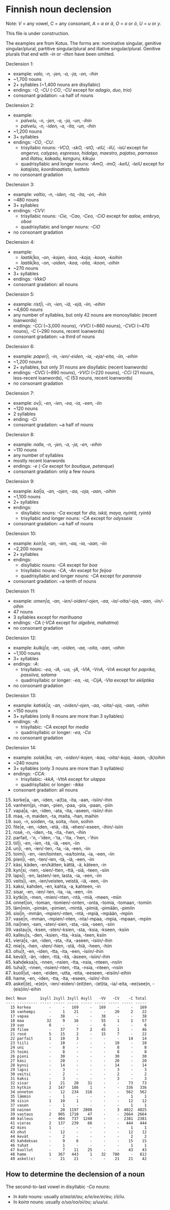 # Finnish noun declension

Note: *V* = any vowel, *C* = any consonant, *A* = *a* or *ä*, *O* = *o* or *ö*, *U* = *u* or *y*.

This file is under construction.

The examples are from Kotus.
The forms are: nominative singular, genitive singular/plural, partitive singular/plural and illative singular/plural.
Genitive plurals that end with *-in* or *-itten* have been omitted.

Declension 1:
* example: *valo, -n, -jen, -a, -ja, -on, -ihin*
* ~1,700 nouns
* 2+ syllables (~1,400 nouns are disyllabic)
* endings: *-O, -CU* (*-CO*, *-CU* except for *adagio*, *duo*, *trio*)
* consonant gradation: ~a half of nouns

Declension 2:
* example:
  * *palvelu, -n, -jen, -a, -ja, -un, -ihin*
  * *palvelu, -n, -iden, -a, -ita, -un, -ihin*
* ~1,200 nouns
* 3+ syllables
* endings: *-CO*, *-CU*:
  * trisyllabic nouns: *-VCO, -skO, -stO, -elU, -ilU, -isU* except for *angervo, calypso, espresso, hidalgo, maestro, pajatso, parnasso* and *illatsu, kakadu, kenguru, kikuju*
  * quadrisyllabic and longer nouns: *-AmO, -imO, -kelU, -telU* except for *katajisto, koordinaatisto, luettelo*
* no consonant gradation

Declension 3:
* example: *valtio, -n, -iden, -ta, -ita, -on, -ihin*
* ~480 nouns
* 3+ syllables
* endings: *-CVV*:
  * trisyllabic nouns: *-Cie, -Cao, -Ceo, -CiO* except for *aaloe, embryo, oboe*
  * quadrisyllabic and longer nouns: *-CiO*
* no consonant gradation

Declension 4:
* example:
  * *laatik|ko, -on, -kojen, -koa, -koja, -koon, -koihin*
  * *laatik|ko, -on, -oiden, -koa, -oita, -koon, -oihin*
* ~270 nouns
* 3+ syllables
* endings: *-VkkO*
* consonant gradation: all nouns

Declension 5:
* example: *rist|i, -in, -ien, -iä, -ejä, -iin, -eihin*
* ~4,600 nouns
* any number of syllables, but only 42 nouns are monosyllabic (recent loanwords)
* endings: *-CCi* (~3,000 nouns), *-VVCi* (~860 nouns), *-CVCi* (~470 nouns), *-C* (~290 nouns, recent loanwords)
* consonant gradation: ~a third of nouns

Declension 6:
* example: *paper|i, -in, -ien/-eiden, -ia, -eja/-eita, -iin, -eihin*
* ~1,200 nouns
* 2+ syllables, but only 31 nouns are disyllabic (recent loanwords)
* endings: *-CVCi* (~890 nouns), *-VVCi* (~220 nouns), *-CCi* (21 nouns, less-recent loanwords), *-C* (53 nouns, recent loanwords)
* no consonant gradation

Declension 7:
* example: *ov|i, -en, -ien, -ea, -ia, -een, -iin*
* ~120 nouns
* 2 syllables
* ending: *-Ci*
* consonant gradation: ~a half of nouns

Declension 8:
* example: *nalle, -n, -jen, -a, -ja, -en, -eihin*
* ~110 nouns
* any number of syllables
* mostly recent loanwords
* endings: *-e* (*-Ce* except for *boutique, petanque*)
* consonant gradation: only a few nouns

Declension 9:
* example: *kal|a, -an, -ojen, -aa, -oja, -aan, -oihin*
* ~1,100 nouns
* 2+ syllables
* endings:
  * disyllabic nouns: *-Ca* except for *dia, iskä, maya, nyintä, ryintä*
  * trisyllabic and longer nouns: *-CA* except for *odysseia*
* consonant gradation: ~a half of nouns

Declension 10:
* example: *koir|a, -an, -ien, -aa, -ia, -aan, -iin*
* ~2,200 nouns
* 2+ syllables
* endings:
  * disyllabic nouns: *-CA* except for *boa*
  * trisyllabic nouns: *-CA*, *-An* except for *feijoa*
  * quadrisyllabic and longer nouns: *-CA* except for *paranoia*
* consonant gradation: ~a tenth of nouns

Declension 11:
* example: *omen|a, -an, -ien/-oiden/-ojen, -aa, -ia/-oita/-oja, -aan, -iin/-oihin*
* 47 nouns
* 3 syllables except for *marihuana*
* endings: *-CA* (*-VCA* except for *algebra, mahatma*)
* no consonant gradation

Declension 12:
* example: *kulkij|a, -an, -oiden, -aa, -oita, -aan, -oihin*
* ~1,100 nouns
* 3+ syllables
* endings: *-A*:
  * trisyllabic: *-ea, -iA, -ua, -jA, -VlA, -VnA, -VrA* except for *paprika, passiiva, salama*
  * quadrisyllabic or longer: *-ea, -ia, -CijA, -Vla* except for *ekliptika*
* no consonant gradation

Declension 13:
* example: *katisk|a, -an, -oiden/-ojen, -aa, -oita/-oja, -aan, -oihin*
* ~150 nouns
* 3+ syllables (only 8 nouns are more than 3 syllables)
* endings: *-A*:
  * trisyllabic: *-CA* except for *media*
  * quadrisyllabic or longer: *-ea, -Ca*
* no consonant gradation

Declension 14:
* example: *solak|ka, -an, -oiden/-kojen, -kaa, -oita/-koja, -kaan, -(k)oihin*
* ~240 nouns
* 3+ syllables (only 3 nouns are more than 3 syllables)
* endings: *-CCA*:
  * trisyllabic: *-kkA, -VttA* except for *ulappa*
  * quadrisyllabic or longer: *-ikka*
* consonant gradation: all nouns

15. korke|a, -an, -iden, -a(t)a, -ita, -aan, -isiin/-ihin
16. vanhem|pi, -man, -pien, -paa, -pia, -paan, -piin
17. vapa|a, -an, -iden, -ata, -ita, -aseen, -isiin/-ihin
18. maa, -n, maiden, -ta, maita, -han, maihin
19. suo, -n, soiden, -ta, soita, -hon, soihin
20. file|e, -en, -iden, -etä, -itä, -ehen/-eseen, -ihin/-isiin
21. rosé, -n, -iden, -ta, -ita, -hen, -ihin
22. parfait, -'n, -'iden, -'ta, -'ita, -'hen, -'ihin
23. tiil|i, -en, -ien, -tä, -iä, -een, -iin
24. un|i, -en, -ien/-ten, -ta, -ia, -een, -iin
25. toim|i, -en, -ien/tointen, -ea/tointa, -ia, -een, -iin
26. pien|i, -en, -ten/-ien, -tä, -iä, -een, -iin
27. käsi, käden, -en/kätten, kättä, -ä, käteen, -in
28. kyn|si, -nen, -sien/-tten, -ttä, -siä, -teen, -siin
29. laps|i, -en, lasten/-ien, lasta, -ia, -een, -iin
30. veits|i, -en, -ien/veisten, veistä, -iä, -een, -iin
31. kaksi, kahden, -en, kahta, -a, kahteen, -in
32. sisar, -en, -ien/-ten, -ta, -ia, -een, -iin
33. kytki|n, -men, -mien/-nten, -ntä, -miä, -meen, -miin
34. onnet|on, -toman, -tomien/-onten, -onta, -tomia, -tomaan, -tomiin
35. läm|min, -pimän, -pimien, -mintä, -pimiä, -pimään, -pimiin
36. sisi|n, -mmän, -mpien/-nten, -ntä, -mpiä, -mpään, -mpiin
37. vase|n, -mman, -mpien/-nten, -nta/-mpaa, -mpia, -mpaan, -mpiin
38. nai|nen, -sen, -sten/-sien, -sta, -sia, -seen, -siin
39. vastau|s, -ksen, -sten/-ksien, -sta, -ksia, -kseen, -ksiin
40. kalleu|s, -den, -ksien, -tta, -ksia, -teen, ksiin
41. viera|s, -an, -iden, -sta, -ita, -aseen, -isiin/-ihin
42. mie|s, -hen, -sten/-hien, -stä, -hiä, -heen, -hiin
43. ohu|t, -en, -iden, -tta, -ita, -een, -isiin/-ihin
44. kevä|t, -än, -iden, -ttä, -itä, -äseen, -isiin/-ihin
45. kahdeksa|s, -nnen, -nsien, -tta, -nsia, -nteen, -nsiin
46. tuha|t, -nnen, -nsien/-nten, -tta, -nsia, -nteen, -nsiin
47. kuoll|ut, -een, -eiden, -utta, -eita, -eeseen, -eisiin/-eihin
48. hame, -en, -iden, -tta, -ita, -eseen, -isiin/-ihin
49. askel|(e), -e(e)n, -ien/-eiden/-(eit)ten, -(et)ta, -ia/-eita, -ee(see)n, -(eis)iin/-eihin

```
Decl Noun      1syll 2syll 3syll 4syll   -VV   -CV    -C Total
---- --------- ----- ----- ----- ----- ----- ----- ----- -----
  15 korkea        -     -   169     -   169     -     -   169
  16 vanhempi      -     1    21     -     -    20     2    22
  17 vapaa         -    38     -     -    38     -     -    38
  18 maa          32     9    16     -    55     1     1    57
  19 suo           6     -     -     -     6     -     -     6
  20 filee         -    37     7     2    45     1     -    46
  21 rosé          5    15     2     -    15     7     -    22
  22 parfait       1    10     3     -     -     -    14    14
  23 tiili         -    10     -     -     -    10     -    10
  24 uni           -     8     -     -     -     8     -     8
  25 toimi         -     8     -     -     -     8     -     8
  26 pieni         -    30     -     -     -    30     -    30
  27 käsi          -    20     -     -     -    20     -    20
  28 kynsi         -    14     -     -     -    14     -    14
  29 lapsi         -     3     -     -     -     3     -     3
  30 veitsi        -     2     -     -     -     2     -     2
  31 kaksi         -     3     -     -     -     3     -     3
  32 sisar         1    21    20    31     -     -    73    73
  33 kytkin        2   147   186     1     -     -   336   336
  34 onneton       -    12   234   316     -     -   562   562
  35 lämmin        -     1     -     -     -     -     1     1
  36 sisin         1    10     1     -     -     -    12    12
  37 vasen         -     1     -     -     -     -     1     1
  38 nainen        -    20  1197  2808     -     3  4022  4025
  39 vastaus       2   905  1710    47     -     -  2664  2664
  40 kalleus       -   404   737  1240     -     -  2381  2381
  41 vieras        2   137   239    66     -     -   444   444
  42 mies          1     -     -     -     -     -     1     1
  43 ohut          -    12     -     -     -     -    12    12
  44 kevät         -     2     -     -     -     -     2     2
  45 kahdeksas     -     9     6     -     -     -    15    15
  46 tuhat         -     1     -     -     -     -     1     1
  47 kuollut       -     7    11    25     -     -    43    43
  48 hame          1   367   443     1    32   780     -   812
  49 askel(e)      -    21    21     -     -    21    21    42
```

## How to determine the declension of a noun

The second-to-last vowel in disyllabic *-Ca* nouns:
* In *kala* nouns: usually *a/aa/ai/au*; *e/ie/ee/ei/eu*; *i/ii/iu*.
* In *koira* nouns: usually *o/uo/oo/oi/ou*; *u/uu/ui*.
